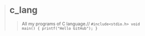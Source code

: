 ># c_lang
>>All my programs of C language.//
`
#include<stdio.h>
void main()
{
  printf("Hello GitHub");
}
`
